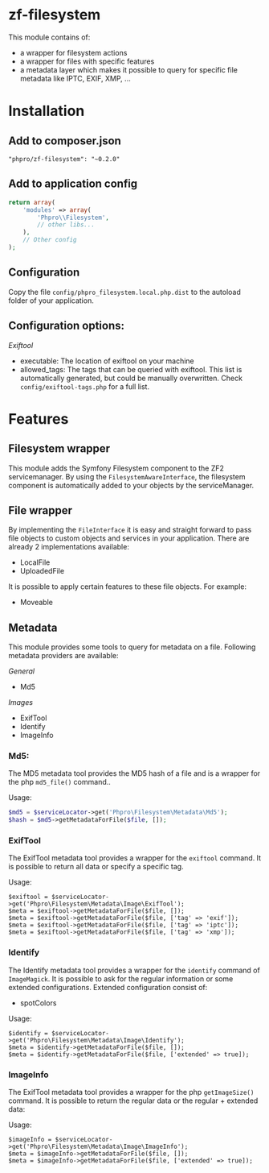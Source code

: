 # zf-filesystem

This module contains of:
 
- a wrapper for filesystem actions
- a wrapper for files with specific features
- a metadata layer which makes it possible to query for specific file metadata like IPTC, EXIF, XMP, ...

# Installation
## Add to composer.json
```
"phpro/zf-filesystem": "~0.2.0"
```

## Add to application config
```php
return array(
    'modules' => array(
        'Phpro\\Filesystem',
        // other libs...
    ),
    // Other config
);
```

## Configuration
Copy the file `config/phpro_filesystem.local.php.dist` to the autoload folder of your application.

## Configuration options:
*Exiftool*
- executable: The location of exiftool on your machine
- allowed_tags: The tags that can be queried with exiftool. This list is automatically generated, but could be manually overwritten. Check `config/exiftool-tags.php` for a full list.

# Features

## Filesystem wrapper
This module adds the Symfony Filesystem component to the ZF2 servicemanager.
By using the `FilesystemAwareInterface`, the filesystem component is automatically added to your objects by the serviceManager.

## File wrapper
By implementing the `FileInterface` it is easy and straight forward to pass file objects to custom objects and services in your application.
There are already 2 implementations available:

- LocalFile
- UploadedFile

It is possible to apply certain features to these file objects. For example:

- Moveable


## Metadata
This module provides some tools to query for metadata on a file.
Following metadata providers are available:

*General*
- Md5

*Images*
- ExifTool
- Identify
- ImageInfo

### Md5:
The MD5 metadata tool provides the MD5 hash of a file and is a wrapper for the php `md5_file()` command..

Usage:
```php
$md5 = $serviceLocator->get('Phpro\Filesystem\Metadata\Md5');
$hash = $md5->getMetadataForFile($file, []);
```

### ExifTool
The ExifTool metadata tool provides a wrapper for the `exiftool` command.
It is possible to return all data or specify a specific tag.

Usage:
```
$exiftool = $serviceLocator->get('Phpro\Filesystem\Metadata\Image\ExifTool');
$meta = $exiftool->getMetadataForFile($file, []);
$meta = $exiftool->getMetadataForFile($file, ['tag' => 'exif']);
$meta = $exiftool->getMetadataForFile($file, ['tag' => 'iptc']);
$meta = $exiftool->getMetadataForFile($file, ['tag' => 'xmp']);
```

### Identify
The Identify metadata tool provides a wrapper for the `identify` command of `ImageMagick`.
It is possible to ask for the regular information or some extended configurations.
Extended configuration consist of:

- spotColors


Usage:
```
$identify = $serviceLocator->get('Phpro\Filesystem\Metadata\Image\Identify');
$meta = $identify->getMetadataForFile($file, []);
$meta = $identify->getMetadataForFile($file, ['extended' => true]);
```

### ImageInfo
The ExifTool metadata tool provides a wrapper for the php `getImageSize()` command.
It is possible to return the regular data or the regular + extended data:

Usage:
```
$imageInfo = $serviceLocator->get('Phpro\Filesystem\Metadata\Image\ImageInfo');
$meta = $imageInfo->getMetadataForFile($file, []);
$meta = $imageInfo->getMetadataForFile($file, ['extended' => true]);
```
